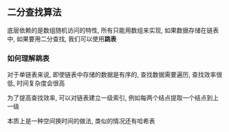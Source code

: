## 二分查找算法

底层依赖的是数组随机访问的特性, 所有只能用数组来实现, 如果数据存储在链表中, 如果要用二分查找, 我们可以使用**跳表**

### 如何理解跳表

对于单链表来说, 即使链表中存储的数据是有序的, 查找数据需要遍历, 查找效率很低, 时间复杂度会很高

为了提高查找效率, 可以对链表建立一级索引, 例如每两个结点提取一个结点到上一级

本质上是一种空间换时间的做法, 类似的情况还有哈希表
